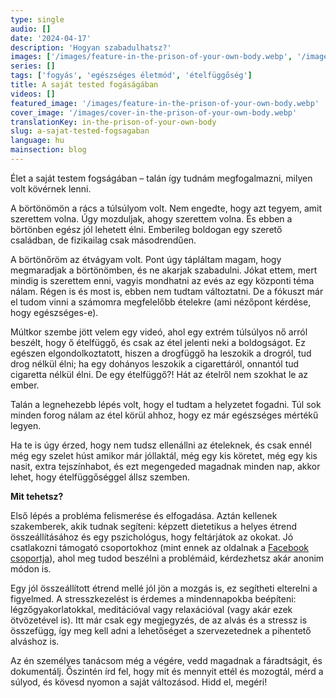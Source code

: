 ```yaml
---
type: single
audio: []
date: '2024-04-17'
description: 'Hogyan szabadulhatsz?'
images: ['/images/feature-in-the-prison-of-your-own-body.webp', '/images/cover-in-the-prison-of-your-own-body.webp']
series: []
tags: ['fogyás', 'egészséges életmód', 'ételfüggőség']
title: A saját tested fogáságában
videos: []
featured_image: '/images/feature-in-the-prison-of-your-own-body.webp'
cover_image: '/images/cover-in-the-prison-of-your-own-body.webp'
translationKey: in-the-prison-of-your-own-body
slug: a-sajat-tested-fogsagaban
language: hu
mainsection: blog
---
```


Élet a saját testem fogságában – talán így tudnám megfogalmazni, milyen volt kövérnek lenni.

A börtönömön a rács a túlsúlyom volt. Nem engedte, hogy azt tegyem, amit szerettem volna. Úgy mozduljak, ahogy szerettem volna. És ebben a börtönben egész jól lehetett élni. Emberileg boldogan egy szerető családban, de fizikailag csak másodrendűen.

A börtönőröm az étvágyam volt. Pont úgy tápláltam magam, hogy megmaradjak a börtönömben, és ne akarjak szabadulni. Jókat ettem, mert mindig is szerettem enni, vagyis mondhatni az evés az egy központi téma nálam. Régen is és most is, ebben nem tudtam változtatni. De a fókuszt már el tudom vinni a számomra megfelelőbb ételekre (ami nézőpont kérdése, hogy egészséges-e).

Múltkor szembe jött velem egy videó, ahol egy extrém túlsúlyos nő arról beszélt, hogy ő ételfüggő, és csak az étel jelenti neki a boldogságot. Ez egészen elgondolkoztatott, hiszen a drogfüggő ha leszokik a drogról, tud drog nélkül élni; ha egy dohányos leszokik a cigarettáról, onnantól tud cigaretta nélkül élni. De egy ételfüggő?! Hát az ételről nem szokhat le az ember.

Talán a legnehezebb lépés volt, hogy el tudtam a helyzetet fogadni. Túl sok minden forog nálam az étel körül ahhoz, hogy ez már egészséges mértékű legyen.

Ha te is úgy érzed, hogy nem tudsz ellenállni az ételeknek, és csak ennél még egy szelet húst amikor már jóllaktál, még egy kis köretet, még egy kis nasit, extra tejszínhabot, és ezt megengeded magadnak minden nap, akkor lehet, hogy ételfüggőséggel állsz szemben.

**Mit tehetsz?**

Első lépés a probléma felismerése és elfogadása. Aztán kellenek szakemberek, akik tudnak segíteni: képzett dietetikus a helyes étrend összeállításához és egy pszichológus, hogy feltárjátok az okokat. Jó csatlakozni támogató csoportokhoz (mint ennek az oldalnak a [Facebook csoportja](https://www.facebook.com/groups/1098348161611343 "Facebook csoport")), ahol meg tudod beszélni a problémáid, kérdezhetsz akár anonim módon is.

Egy jól összeállított étrend mellé jól jön a mozgás is, ez segítheti elterelni a figyelmed. A stresszkezelést is érdemes a mindennapokba beépíteni: légzőgyakorlatokkal, meditációval vagy relaxációval (vagy akár ezek ötvözetével is). Itt már csak egy megjegyzés, de az alvás és a stressz is összefügg, így meg kell adni a lehetőséget a szervezetednek a pihentető alváshoz is.

Az én személyes tanácsom még a végére, vedd magadnak a fáradtságit, és dokumentálj. Őszintén írd fel, hogy mit és mennyit ettél és mozogtál, mérd a súlyod, és kövesd nyomon a saját változásod. Hidd el, megéri!

